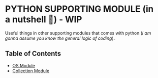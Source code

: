 # PYTHON SUPPORTING MODULE (in a nutshell :chestnut:) - WIP
Useful things in other supporting modules that comes with python (*I am gonna assume you know the general logic of coding*).

## Table of Contents
- [OS Module](#Directories-for-python-scripts)
- [Collection Module](#Structure)
